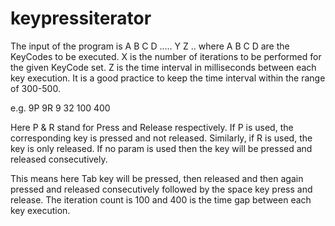 # keypressiterator

The input of the program is A B C D ..... Y Z .. where A B C D are the KeyCodes to be executed. X is the number of iterations to be performed for the given KeyCode set. Z is the time interval in milliseconds between each key execution. It is a good practice to keep the time interval within the range of 300-500.

e.g. 9P 9R 9 32 100 400

Here P & R stand for Press and Release respectively. If P is used, the corresponding key is pressed and not released. Similarly, if R is used, the key is only released. If no param is used then the key will be pressed and released consecutively.

This means here Tab key will be pressed, then released and then again pressed and released consecutively followed by the space key press and release. The iteration count is 100 and 400 is the time gap between each key execution.
